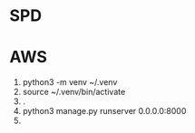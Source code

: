 # SPD

# AWS
  1. python3 -m venv ~/.venv
  2. source ~/.venv/bin/activate
  3. .
  4. python3 manage.py runserver 0.0.0.0:8000
  5. 
